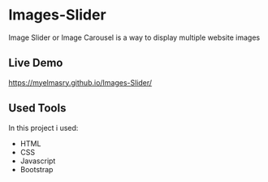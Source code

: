 # Images-Slider
Image Slider or Image Carousel is a way to display multiple website images
## Live Demo
https://myelmasry.github.io/Images-Slider/
## Used Tools
In this project i used: 
<ul>
    <li>HTML</li>
    <li>CSS</li>
    <li>Javascript</li>
    <li>Bootstrap</li>
</ul>
